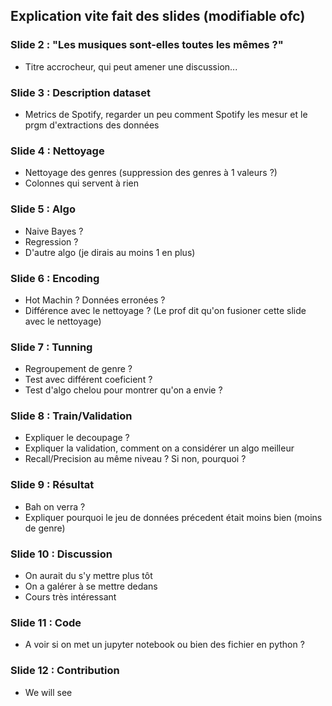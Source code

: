 ## Explication vite fait des slides (modifiable ofc)

### Slide 2 : "Les musiques sont-elles toutes les mêmes ?"

 -  Titre accrocheur, qui peut amener une discussion...

### Slide 3 : Description dataset

 - Metrics de Spotify, regarder un peu comment Spotify les mesur et le prgm d'extractions des données

### Slide 4 : Nettoyage

 - Nettoyage des genres (suppression des genres à 1 valeurs ?)
 - Colonnes qui servent à rien

### Slide 5 : Algo

 - Naive Bayes ?
 - Regression ?
 - D'autre algo (je dirais au moins 1 en plus)

### Slide 6 : Encoding

 - Hot Machin ? Données erronées ?
 - Différence avec le nettoyage ?
(Le prof dit qu'on fusioner cette slide avec le nettoyage)

### Slide 7 : Tunning 

 - Regroupement de genre ?
 - Test avec différent coeficient ?
 - Test d'algo chelou pour montrer qu'on a envie ?

### Slide 8 : Train/Validation

 - Expliquer le decoupage ?
 - Expliquer la validation, comment on a considérer un algo meilleur
 - Recall/Precision au même niveau ? Si non, pourquoi ?

### Slide 9 : Résultat 

 - Bah on verra ?
 - Expliquer pourquoi le jeu de données précedent était moins bien (moins de genre)

### Slide 10 : Discussion

 - On aurait du s'y mettre plus tôt
 - On a galérer à se mettre dedans
 - Cours très intéressant

### Slide 11 : Code

 - A voir si on met un jupyter notebook ou bien des fichier en python ?

### Slide 12 : Contribution

 - We will see

